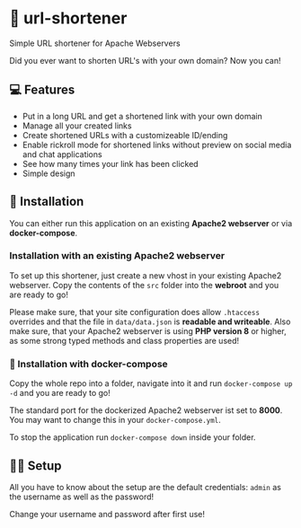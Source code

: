 # 📎 url-shortener
Simple URL shortener for Apache Webservers

Did you ever want to shorten URL's with your own domain? Now you can!

## 💻 Features
- Put in a long URL and get a shortened link with your own domain
- Manage all your created links
- Create shortened URLs with a customizeable ID/ending
- Enable rickroll mode for shortened links without preview on social media and chat applications
- See how many times your link has been clicked
- Simple design

## 💾 Installation
You can either run this application on an existing **Apache2 webserver** or via **docker-compose**.
### Installation with an existing Apache2 webserver
To set up this shortener, just create a new vhost in your existing Apache2 webserver. Copy the contents of the `src` folder into the **webroot** and you are ready to go!

Please make sure, that your site configuration does allow `.htaccess` overrides and that the file in `data/data.json` is **readable and writeable**. Also make sure, that your Apache2 webserver is using **PHP version 8** or higher, as some strong typed methods and class properties are used!

### 🐳 Installation with docker-compose
Copy the whole repo into a folder, navigate into it and run `docker-compose up -d` and you are ready to go!

The standard port for the dockerized Apache2 webserver ist set to **8000**. You may want to change this in your `docker-compose.yml`.

To stop the application run `docker-compose down` inside your folder.

## 👨‍🔧 Setup
All you have to know about the setup are the default credentials: `admin` as the username as well as the password!

Change your username and password after first use!
